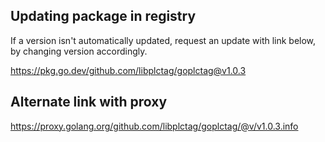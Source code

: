 ## Updating package in registry

If a version isn't automatically updated, request an update with link below, by changing version accordingly.

https://pkg.go.dev/github.com/libplctag/goplctag@v1.0.3

## Alternate link with proxy

https://proxy.golang.org/github.com/libplctag/goplctag/@v/v1.0.3.info